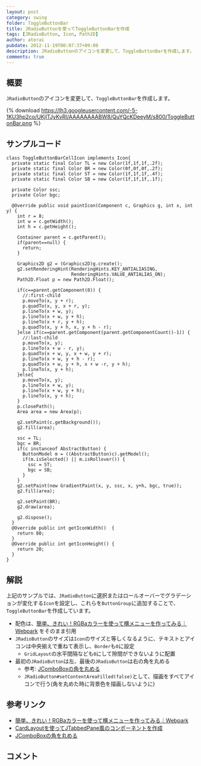 ```yaml
---
layout: post
category: swing
folder: ToggleButtonBar
title: JRadioButtonを使ってToggleButtonBarを作成
tags: [JRadioButton, Icon, Path2D]
author: aterai
pubdate: 2012-11-19T00:07:37+09:00
description: JRadioButtonのアイコンを変更して、ToggleButtonBarを作成します。
comments: true
---
```

## 概要
`JRadioButton`のアイコンを変更して、`ToggleButtonBar`を作成します。

{% download https://lh3.googleusercontent.com/-5-1KU3hp2co/UKjlTJyKvRI/AAAAAAAABW8/QuYQcKDeeyM/s800/ToggleButtonBar.png %}

## サンプルコード
<pre class="prettyprint"><code>class ToggleButtonBarCellIcon implements Icon{
  private static final Color TL = new Color(1f,1f,1f,.2f);
  private static final Color BR = new Color(0f,0f,0f,.2f);
  private static final Color ST = new Color(1f,1f,1f,.4f);
  private static final Color SB = new Color(1f,1f,1f,.1f);

  private Color ssc;
  private Color bgc;

  @Override public void paintIcon(Component c, Graphics g, int x, int y) {
    int r = 8;
    int w = c.getWidth();
    int h = c.getHeight();

    Container parent = c.getParent();
    if(parent==null) {
      return;
    }

    Graphics2D g2 = (Graphics2D)g.create();
    g2.setRenderingHint(RenderingHints.KEY_ANTIALIASING,
                        RenderingHints.VALUE_ANTIALIAS_ON);
    Path2D.Float p = new Path2D.Float();

    if(c==parent.getComponent(0)) {
      //:first-child
      p.moveTo(x, y + r);
      p.quadTo(x, y, x + r, y);
      p.lineTo(x + w, y);
      p.lineTo(x + w, y + h);
      p.lineTo(x + r, y + h);
      p.quadTo(x, y + h, x, y + h - r);
    }else if(c==parent.getComponent(parent.getComponentCount()-1)) {
      //:last-child
      p.moveTo(x, y);
      p.lineTo(x + w - r, y);
      p.quadTo(x + w, y, x + w, y + r);
      p.lineTo(x + w, y + h - r);
      p.quadTo(x + w, y + h, x + w -r, y + h);
      p.lineTo(x, y + h);
    }else{
      p.moveTo(x, y);
      p.lineTo(x + w, y);
      p.lineTo(x + w, y + h);
      p.lineTo(x, y + h);
    }
    p.closePath();
    Area area = new Area(p);

    g2.setPaint(c.getBackground());
    g2.fill(area);

    ssc = TL;
    bgc = BR;
    if(c instanceof AbstractButton) {
      ButtonModel m = ((AbstractButton)c).getModel();
      if(m.isSelected() || m.isRollover()) {
        ssc = ST;
        bgc = SB;
      }
    }
    g2.setPaint(new GradientPaint(x, y, ssc, x, y+h, bgc, true));
    g2.fill(area);

    g2.setPaint(BR);
    g2.draw(area);

    g2.dispose();
  }
  @Override public int getIconWidth()  {
    return 80;
  }
  @Override public int getIconHeight() {
    return 20;
  }
}
</code></pre>

## 解説
上記のサンプルでは、`JRadioButton`に選択またはロールオーバーでグラデーションが変化する`Icon`を設定し、これらを`ButtonGroup`に追加することで、`ToggleButtonBar`を作成しています。

- 配色は、[簡単、きれい！RGBaカラーを使って横メニューを作ってみる｜Webpark](http://weboook.blog22.fc2.com/blog-entry-342.html) をそのまま引用
- `JRadioButton`のサイズは`Icon`のサイズと等しくなるように、テキストとアイコンは中央揃えで重ねて表示し、`Border`も`0`に設定
    - `GridLayout`の水平間隔なども`0`にして隙間ができないように配置
- 最初の`JRadioButton`は左、最後の`JRadioButton`は右の角を丸める
    - 参考: [JComboBoxの角を丸める](http://ateraimemo.com/Swing/RoundedComboBox.html)
    - `JRadioButton#setContentAreaFilled(false)`として、描画をすべてアイコンで行う(角を丸めた時に背景色を描画しないように)

<!-- dummy comment line for breaking list -->

## 参考リンク
- [簡単、きれい！RGBaカラーを使って横メニューを作ってみる｜Webpark](http://weboook.blog22.fc2.com/blog-entry-342.html)
- [CardLayoutを使ってJTabbedPane風のコンポーネントを作成](http://ateraimemo.com/Swing/CardLayoutTabbedPane.html)
- [JComboBoxの角を丸める](http://ateraimemo.com/Swing/RoundedComboBox.html)

<!-- dummy comment line for breaking list -->

## コメント
